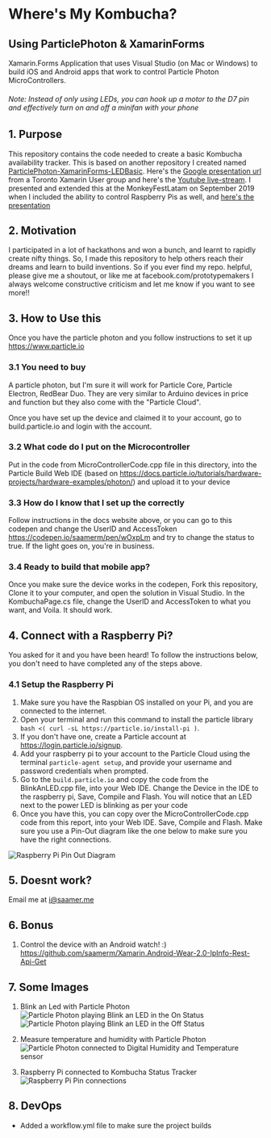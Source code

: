 # Where's My Kombucha?
## Using ParticlePhoton & XamarinForms
Xamarin.Forms Application that uses Visual Studio (on Mac or Windows) to build iOS and Android apps that work to control Particle Photon MicroControllers.
###### Note: Instead of only using LEDs, you can hook up a motor to the D7 pin and effectively turn on and off a minifan with your phone

## 1. Purpose
This repository contains the code needed to create a basic Kombucha availability tracker. This is based on another repository I created named [ParticlePhoton-XamarinForms-LEDBasic](https://github.com/saamerm/ParticlePhoton-XamarinForms-LEDBasic). Here's the [Google presentation url](https://goo.gl/jMipmg) from a Toronto Xamarin User group and here's the [Youtube live-stream](https://goo.gl/CSwJ6f). I presented and extended this at the MonkeyFestLatam on September 2019 when I included the ability to control Raspberry Pis as well, and [here's the presentation](https://tinyurl.com/y2she93s)

## 2. Motivation
I participated in a lot of hackathons and won a bunch, and learnt to rapidly create nifty things. So, I made this repository to help others reach their dreams and learn to build inventions.
So if you ever find my repo. helpful, please give me a shoutout, or like me at facebook.com/prototypemakers
I always welcome constructive criticism and let me know if you want to see more!!

## 3. How to Use this
Once you have the particle photon and you follow instructions to set it up https://www.particle.io
### 3.1 You need to buy
A particle photon, but I'm sure it will work for Particle Core, Particle Electron, RedBear Duo.
They are very similar to Arduino devices in price and function but they also come with the "Particle Cloud".

Once you have set up the device and claimed it to your account, go to build.particle.io and login with the account.

### 3.2 What code do I put on the Microcontroller
Put in the code from MicroControllerCode.cpp file in this directory, into the Particle Build Web IDE (based on https://docs.particle.io/tutorials/hardware-projects/hardware-examples/photon/) and upload it to your device

### 3.3 How do I know that I set up the correctly
Follow instructions in the docs website above, or you can go to this codepen and change the UserID and AccessToken https://codepen.io/saamerm/pen/wOxpLm and try to change the status to true. If the light goes on, you're in business.

### 3.4 Ready to build that mobile app?
Once you make sure the device works in the codepen, Fork this repository, Clone it to your computer, and open the solution in Visual Studio.
In the KombuchaPage.cs file, change the UserID and AccessToken to what you want, and Voila. It should work.

## 4. Connect with a Raspberry Pi?
You asked for it and you have been heard! To follow the instructions below, you don't need to have completed any of the steps above.
### 4.1 Setup the Raspberry Pi
1. Make sure you have the Raspbian OS installed on your Pi, and you are connected to the internet. 
2. Open your terminal and run this command to install the particle library `bash <( curl -sL https://particle.io/install-pi )`. 
3. If you don't have one, create a Particle account at https://login.particle.io/signup.
4. Add your raspberry pi to your account to the Particle Cloud using the terminal `particle-agent setup`, and provide your username and password credentials when prompted.
5. Go to the `build.particle.io` and copy the code from the BlinkAnLED.cpp file, into your Web IDE. Change the Device in the IDE to the raspberry pi, Save, Compile and Flash. You will notice that an LED next to the power LED is blinking as per your code
6. Once you have this, you can copy over the MicroControllerCode.cpp code from this report, into your Web IDE. Save, Compile and Flash. Make sure you use a Pin-Out diagram like the one below to make sure you have the right connections.

![Raspberry Pi Pin Out Diagram](ScreenshotsAndImages/pi-pinout-diagram.png)


## 5. Doesnt work?
Email me at i@saamer.me

## 6. Bonus

1. Control the device with an Android watch! :) https://github.com/saamerm/Xamarin.Android-Wear-2.0-IpInfo-Rest-Api-Get

## 7. Some Images

1. Blink an Led with Particle Photon
![Particle Photon playing Blink an LED in the On Status](ScreenshotsAndImages/IMG_0822.JPG)
![Particle Photon playing Blink an LED in the Off Status](ScreenshotsAndImages/IMG_0824.JPG)

2. Measure temperature and humidity with Particle Photon ![Particle Photon connected to Digital Humidity and Temperature sensor](ScreenshotsAndImages/IMG_0808.JPG)

3. Raspberry Pi connected to Kombucha Status Tracker ![Raspberry Pi Pin connections](ScreenshotsAndImages/IMG_8805.JPG)

## 8. DevOps

* Added a workflow.yml file to make sure the project builds
